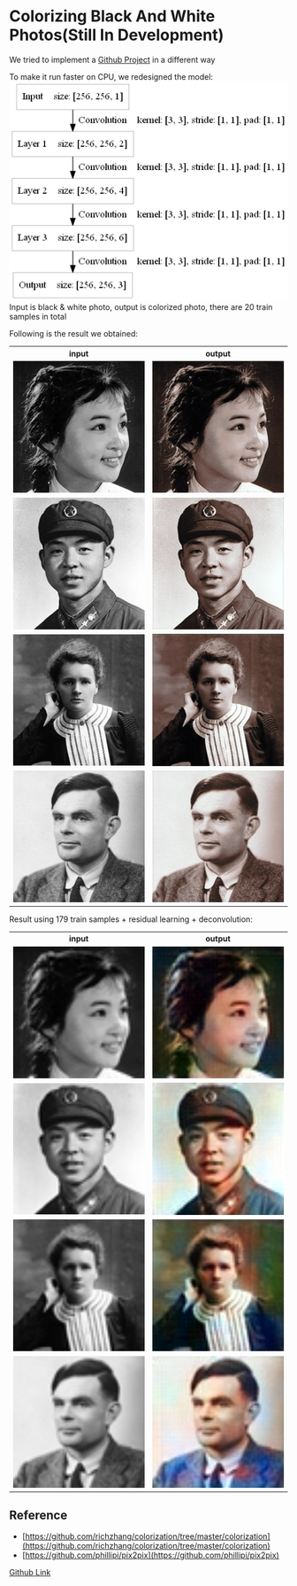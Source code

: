 Colorizing Black And White Photos(Still In Development)
====
We tried to implement a [Github Project](https://github.com/emilwallner/Coloring-greyscale-images-in-Keras) in a different way

To make it run faster on CPU, we redesigned the model:
<br><img src="files/model.png" max-width="500px" /><br>
Input is black & white photo, output is colorized photo, there are 20 train samples in total

Following is the result we obtained:
<table>
<tr><th>input</th><th>output</th></tr>	
<tr><td><img src="files/Predict/group2/chengmei.png" width="256px" /></td>
<td><img src="files/output/chengmei.png" width="256px" /></td></tr>
<tr><td><img src="files/Predict/group2/leifeng.png" width="256px" /></td>
<td><img src="files/output/leifeng.png" width="256px" /></td></tr>
<tr><td><img src="files/Predict/group2/marie_curie.png" width="256px" /></td>
<td><img src="files/output/marie_curie.png" width="256px" /></td></tr>
<tr><td><img src="files/Predict/group2/turing.png" width="256px" /></td>
<td><img src="files/output/turing.png" width="256px" /></td></tr>
</table>

Result using 179 train samples + residual learning + deconvolution:
<table>
<tr><th>input</th><th>output</th></tr>	
<tr><td><img src="files/Predict/64/chengmei.png" width="256px" /></td>
<td><img src="files/output/64/chengmei.png" width="256px" /></td></tr>
<tr><td><img src="files/Predict/64/leifeng.png" width="256px" /></td>
<td><img src="files/output/64/leifeng.png" width="256px" /></td></tr>
<tr><td><img src="files/Predict/64/marie_curie.png" width="256px" /></td>
<td><img src="files/output/64/marie_curie.png" width="256px" /></td></tr>
<tr><td><img src="files/Predict/64/turing.png" width="256px" /></td>
<td><img src="files/output/64/turing.png" width="256px" /></td></tr>
</table>

Reference
----
* [https://github.com/richzhang/colorization/tree/master/colorization](https://github.com/richzhang/colorization/tree/master/colorization)
* [https://github.com/phillipi/pix2pix](https://github.com/phillipi/pix2pix)

[Github Link](https://github.com/microic/niy/tree/master/examples/colorizing_photos)